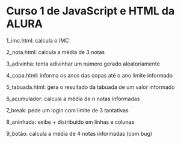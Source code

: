 <h1> Curso 1 de JavaScript e HTML da ALURA </h1>

 <p>1_imc.html: calcula o IMC
 <p>2_nota.html: calcula a média de 3 notas
 <p>3_adivinha: tenta adivinhar um número gerado aleatoriamente
 <p>4_copa.html: informa os anos das copas até o ano limite informado
 <p> 5_tabuada.html: gera o resultado da tabuada de um valor informado
 <p>6_acumulador: calcula a média de n notas informadas
 <p>7_break: pede um login com limite de 3 tantativas
 <p>8_aninhada: exibe + distribuído em linhas e colunas
 <p>9_botão: calcula a média de 4 notas informadas (com bug)
